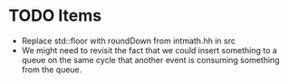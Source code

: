 # TODO Items

* Replace std::floor with roundDown from intmath.hh in src
* We might need to revisit the fact that we could insert something to a queue on
    the same cycle that another event is consuming something from the queue.